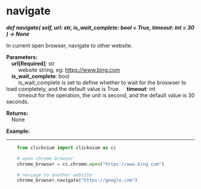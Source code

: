 # navigate

***def navigate(
        self,
        url: str,
        is_wait_complete: bool = True,
        timeout: int = 30
    ) -> None***  

In current open browser, navigate to other website.

**Parameters:**  
    &emsp;**url[Required]**: str   
        &emsp;&emsp; website string, eg: <https://www.bing.com>  
    &emsp;**is_wait_complete**: bool  
        &emsp;&emsp; is_wait_complete is set to define whether to wait for the broswser to load completely, and the default value is True. 
    &emsp;**timeout**: int  
        &emsp;&emsp; timeout for the operation, the unit is second, and the default value is 30 seconds. 

**Returns:**  
    &emsp;None

**Example:**
***
```python
    from clicknium import clicknium as cc

    # open chrome browser
    chrome_browser = cc.chrome.open("https://www.bing.com")

    # naviage to another website
    chrome_browser.navigate("https://google.com")

```